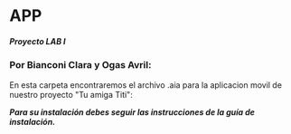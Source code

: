 # APP
##### Proyecto LAB I 
### Por Bianconi Clara y Ogas Avril:
En esta carpeta encontraremos el archivo .aia para la aplicacion movil de nuestro proyecto "Tu amiga Titi":

***Para su instalación debes seguir las instrucciones de la guía de instalación.***
